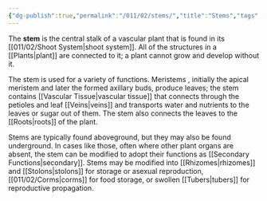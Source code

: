 ```yaml
---
{"dg-publish":true,"permalink":"/011/02/stems/","title":"Stems","tags":["BIOL412"],"noteIcon":"1","created":"2024-09-26T13:45:04.132-07:00","updated":"2024-09-26T15:26:04.427-07:00"}
---
```


The **stem** is the central stalk of a vascular plant that is found in its [[011/02/Shoot System\|shoot system]]. All of the structures in a [[Plants\|plant]] are connected to it; a plant cannot grow and develop without it.

The stem is used for a variety of functions. Meristems , initially the apical meristem and later the formed axillary buds, produce leaves; the stem contains [[Vascular Tissue\|vascular tissue]] that connects through the petioles and leaf [[Veins\|veins]] and transports water and nutrients to the leaves or sugar out of them. The stem also connects the leaves to the [[Roots\|roots]] of the plant.

Stems are typically found aboveground, but they may also be found underground. In cases like those, often where other plant organs are absent, the stem can be modified to adopt their functions as [[Secondary Functions\|secondary]]. Stems may be modified into [[Rhizomes\|rhizomes]] and [[Stolons\|stolons]] for storage or asexual reproduction, [[011/02/Corms\|corms]] for food storage, or swollen [[Tubers\|tubers]] for reproductive propagation.